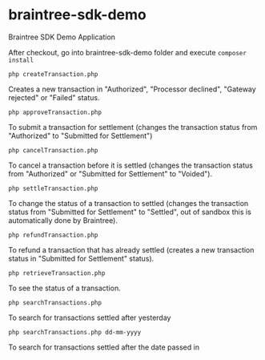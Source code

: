 # braintree-sdk-demo
Braintree SDK Demo Application

After checkout, go into braintree-sdk-demo folder and execute ```composer install```



```php createTransaction.php```

Creates a new transaction in "Authorized", "Processor declined", "Gateway rejected" or "Failed" status.

```php approveTransaction.php```

To submit a transaction for settlement (changes the transaction status from "Authorized" to "Submitted for Settlement")

```php cancelTransaction.php```

To cancel a transaction before it is settled (changes the transaction status from "Authorized" or "Submitted for Settlement" to "Voided").

```php settleTransaction.php```

To change the status of a transaction to settled (changes the transaction status from "Submitted for Settlement" to "Settled", out of sandbox this is automatically done by Braintree).

```php refundTransaction.php```

To refund a transaction that has already settled (creates a new transaction status in "Submitted for Settlement" status).

```php retrieveTransaction.php```

To see the status of a transaction.

```php searchTransactions.php```

To search for transactions settled after yesterday

```php searchTransactions.php dd-mm-yyyy```

To search for transactions settled after the date passed in

